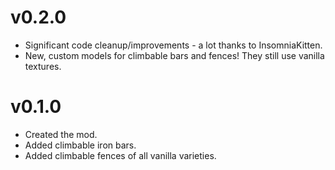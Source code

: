 # v0.2.0
* Significant code cleanup/improvements - a lot thanks to InsomniaKitten.
* New, custom models for climbable bars and fences! They still use vanilla textures.

# v0.1.0
* Created the mod.
* Added climbable iron bars.
* Added climbable fences of all vanilla varieties.
